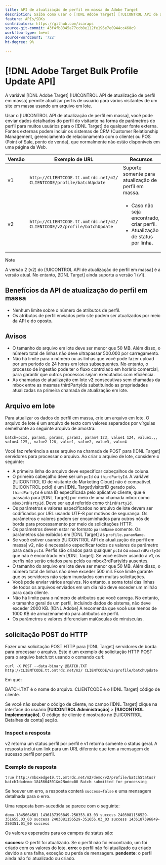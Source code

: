 ```yaml
---
title: API de atualização de perfil em massa do Adobe Target
description: Saiba como usar o [!DNL Adobe Target] [!UICONTROL API de atualização de perfil em massa] para enviar os dados de perfil de vários visitantes para [!DNL Target].
feature: APIs/SDKs
contributors: https://github.com/icaraps
source-git-commit: 43f4fb8345a77ccb0e112fe196e7e0944cc468c9
workflow-type: tm+mt
source-wordcount: '722'
ht-degree: 9%

---
```


# [!DNL Adobe Target Bulk Profile Update API]

A variável [!DNL Adobe Target] [!UICONTROL API de atualização de perfil em massa] permite atualizar perfis de usuário para vários visitantes de um site em massa usando um arquivo em lote.

Usar o [!UICONTROL API de atualização de perfil em massa], você pode enviar dados detalhados do perfil do visitante na forma de parâmetros do perfil para muitos usuários para o [!DNL Target] de qualquer fonte externa. Fontes externas podem incluir os sistemas de CRM (Customer Relationship Management, gerenciamento de relacionamento com o cliente) ou POS (Point of Sale, ponto de venda), que normalmente não estão disponíveis em uma página da Web.

| Versão  | Exemplo de URL | Recursos |
| --- | --- | --- |
| v1 | `http://CLIENTCODE.tt.omtrdc.net/m2/ CLIENTCODE/profile/batchUpdate` | Suporte somente para atualização de perfil em massa. |
| v2 | `http://CLIENTCODE.tt.omtrdc.net/m2/ CLIENTCODE/v2/profile/batchUpdate` | <ul><li>Caso não seja encontrado, criar perfil.</li><li>Atualização de status por linha.</li></ul> |

>[!NOTE]
>
>A versão 2 (v2) do [!UICONTROL API de atualização de perfil em massa] é a versão atual. No entanto, [!DNL Target] ainda suporta a versão 1 (v1).

## Benefícios da API de atualização do perfil em massa

* Nenhum limite sobre o número de atributos de perfil.
* Os atributos de perfil enviados pelo site podem ser atualizados por meio da API e do oposto.

## Avisos

* O tamanho do arquivo em lote deve ser menor que 50 MB. Além disso, o número total de linhas não deve ultrapassar 500.000 por carregamento.
* Não há limite para o número ou as linhas que você pode fazer upload por um período de 24 horas em lotes subsequentes. No entanto, o processo de ingestão pode ter o fluxo controlado em horário comercial, para garantir que outros processos sejam executados com eficiência.
* As chamadas de atualização em lote v2 consecutivas sem chamadas da mbox entre as mesmas thirdPartyIds substituindo as propriedades atualizadas na primeira chamada de atualização em lote.

## Arquivo em lote

Para atualizar os dados do perfil em massa, crie um arquivo em lote. O arquivo de lote é um arquivo de texto com valores separados por vírgulas semelhante ao seguinte arquivo de amostra.

``````
batch=pcId, param1, param2, param3, param4 123, value1 124, value1,,, value4 125,, value2 126, value1, value2, value3, value4
``````

Você faz referência a esse arquivo na chamada de POST para [!DNL Target] servidores para processar o arquivo. Ao criar o arquivo de lote, considere o seguinte:

* A primeira linha do arquivo deve especificar cabeçalhos de coluna.
* O primeiro cabeçalho deve ser um `pcId` ou `thirdPartyId`. A variável [!UICONTROL ID de visitante do Marketing Cloud] não é compatível. [!UICONTROL pcId] é um [!DNL Target]visitorID gerado pelo. `thirdPartyId` é uma ID especificada pelo aplicativo cliente, que é passada para [!DNL Target] por meio de uma chamada mbox como `mbox3rdPartyId`. Deve ser aqui referido como `thirdPartyId`.
* Os parâmetros e valores especificados no arquivo de lote devem ser codificados por URL usando UTF-8 por motivos de segurança. Os parâmetros e valores podem ser encaminhados para outros nós de borda para processamento por meio de solicitações HTTP.
* Os parâmetros devem estar no formato `paramName` somente. Os parâmetros são exibidos em [!DNL Target] as `profile.paramName`.
* Se você estiver usando [!UICONTROL API de atualização de perfil em massa] v2, não é necessário especificar todos os valores de parâmetro para cada `pcId`. Perfis são criados para qualquer `pcId` ou `mbox3rdPartyId` que não é encontrado em [!DNL Target]. Se você estiver usando a v1, os perfis não serão criados para pcIds ou mbox3rdPartyIds ausentes.
* O tamanho do arquivo em lote deve ser menor que 50 MB. Além disso, o número total de linhas não deve exceder 500 mil. Esse limite garante que os servidores não sejam inundados com muitas solicitações.
* Você pode enviar vários arquivos. No entanto, a soma total das linhas de todos os arquivos enviados em um dia não deve exceder um milhão para cada cliente.
* Não há limite para o número de atributos que você carrega. No entanto, o tamanho geral de um perfil, incluindo dados do sistema, não deve exceder 2000 KB. [!DNL Adobe] A recomenda que você use menos de 1000 KB de armazenamento para atributos de perfil.
* Os parâmetros e valores diferenciam maiúsculas de minúsculas.

## solicitação POST do HTTP

Fazer uma solicitação POST HTTP para [!DNL Target] servidores de borda para processar o arquivo. Este é um exemplo de solicitação HTTP POST para o arquivo batch.txt usando o comando curl:

``````
curl -X POST --data-binary @BATCH.TXT http://CLIENTCODE.tt.omtrdc.net/m2/ CLIENTCODE/v2/profile/batchUpdate
``````

Em que:

BATCH.TXT é o nome do arquivo. CLIENTCODE é o [!DNL Target] código de cliente.

Se você não souber o código de cliente, no campo [!DNL Target] clique na interface do usuário **[!UICONTROL Administração]** > **[!UICONTROL Implementação]**. O código de cliente é mostrado no [!UICONTROL Detalhes da conta] seção.

### Inspect a resposta

v2 retorna um status perfil por perfil e v1 retorna somente o status geral. A resposta inclui um link para um URL diferente que tem a mensagem de sucesso perfil por perfil.

### Exemplo de resposta

```
true http://mboxedge19.tt.omtrdc.net/m2/demo/v2/profile/batchStatus?batchId=demo-1845664501&m2Node=00 Batch submitted for processing
```

Se houver um erro, a resposta conterá `success=false` e uma mensagem detalhada para o erro.

Uma resposta bem-sucedida se parece com o seguinte:

``````
demo-1845664501 1436187396849-250353.03_03 success 2403081156529-351655.03_03 success 2403081156529-351656.03_03 success 1436187396849-250351.01_00 success 
``````

Os valores esperados para os campos de status são:

**success**: O perfil foi atualizado. Se o perfil não foi encontrado, um foi criado com os valores do lote.
**erro**: o perfil não foi atualizado ou criado devido a uma falha, exceção ou perda de mensagem.
**pendente**: o perfil ainda não foi atualizado ou criado.




